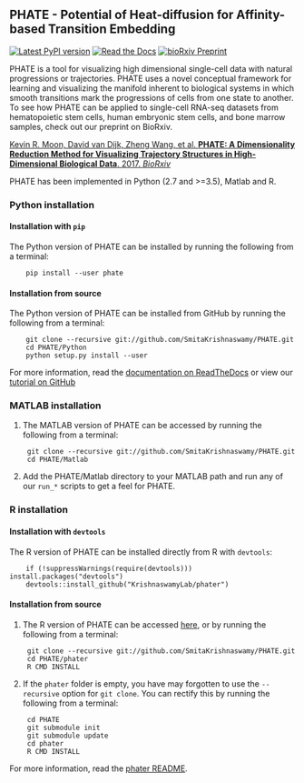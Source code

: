 PHATE - Potential of Heat-diffusion for Affinity-based Transition Embedding
-------------------------------------------------------

[![Latest PyPI version](https://img.shields.io/pypi/v/phate.svg)](https://pypi.org/project/phate/)
[![Read the Docs](https://img.shields.io/readthedocs/phate.svg)](https://phate.readthedocs.io/)
[![bioRxiv Preprint](https://zenodo.org/badge/DOI/10.1101/120378.svg)](https://www.biorxiv.org/content/early/2017/12/01/120378)

PHATE is a tool for visualizing high dimensional single-cell data with natural progressions or trajectories. PHATE uses a novel conceptual framework for learning and visualizing the manifold inherent to biological systems in which smooth transitions mark the progressions of cells from one state to another. To see how PHATE can be applied to single-cell RNA-seq datasets from hematopoietic stem cells, human embryonic stem cells, and bone marrow samples, check out our preprint on BioRxiv.

[Kevin R. Moon, David van Dijk, Zheng Wang, et al. **PHATE: A Dimensionality Reduction Method for Visualizing Trajectory Structures in High-Dimensional Biological Data**. 2017. *BioRxiv*](http://biorxiv.org/content/early/2017/03/24/120378)


PHATE has been implemented in Python (2.7 and >=3.5), Matlab and R.

### Python installation

#### Installation with `pip`

The Python version of PHATE can be installed by running the following from a terminal:

        pip install --user phate

#### Installation from source

The Python version of PHATE can be installed from GitHub by running the following from a terminal:

        git clone --recursive git://github.com/SmitaKrishnaswamy/PHATE.git
        cd PHATE/Python
        python setup.py install --user

For more information, read the [documentation on ReadTheDocs](http://phate.readthedocs.io/en/latest/) or view our [tutorial on GitHub](https://github.com/KrishnaswamyLab/PHATE/blob/master/Python/tutorial/PHATE_tree.ipynb)

### MATLAB installation
1. The MATLAB version of PHATE can be accessed by running the following from a terminal:

        git clone --recursive git://github.com/SmitaKrishnaswamy/PHATE.git
        cd PHATE/Matlab

2. Add the PHATE/Matlab directory to your MATLAB path and run any of our `run_*` scripts to get a feel for PHATE.

### R installation

#### Installation with `devtools`

The R version of PHATE can be installed directly from R with `devtools`:

        if (!suppressWarnings(require(devtools))) install.packages("devtools")
        devtools::install_github("KrishnaswamyLab/phater")

#### Installation from source

1. The R version of PHATE can be accessed [here](https://github.com/KrishnaswamyLab/phater), or by running the following from a terminal:

        git clone --recursive git://github.com/SmitaKrishnaswamy/PHATE.git
        cd PHATE/phater
        R CMD INSTALL

2. If the `phater` folder is empty, you have may forgotten to use the `--recursive` option for `git clone`. You can rectify this by running the following from a terminal:

        cd PHATE
        git submodule init
        git submodule update
        cd phater
        R CMD INSTALL

For more information, read the [phater README](https://github.com/KrishnaswamyLab/phater).
